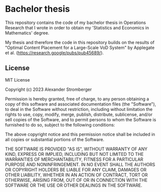 # Bachelor thesis
This repository contains the code of my bachelor thesis in Operations Research that I wrote in order to obtain my 'Statistics and Economics in Mathematics' degree.

My thesis and therefore the code in this repository builds on the results of "Optimal Content Placement for a Large-Scale VoD System" by Applegate et al. (https://research.google/pubs/pub45689/).

## License
MIT License

Copyright (c) 2023 Alexander Stromberger

Permission is hereby granted, free of charge, to any person obtaining a copy
of this software and associated documentation files (the "Software"), to deal
in the Software without restriction, including without limitation the rights
to use, copy, modify, merge, publish, distribute, sublicense, and/or sell
copies of the Software, and to permit persons to whom the Software is
furnished to do so, subject to the following conditions:

The above copyright notice and this permission notice shall be included in all
copies or substantial portions of the Software.

THE SOFTWARE IS PROVIDED "AS IS", WITHOUT WARRANTY OF ANY KIND, EXPRESS OR
IMPLIED, INCLUDING BUT NOT LIMITED TO THE WARRANTIES OF MERCHANTABILITY,
FITNESS FOR A PARTICULAR PURPOSE AND NONINFRINGEMENT. IN NO EVENT SHALL THE
AUTHORS OR COPYRIGHT HOLDERS BE LIABLE FOR ANY CLAIM, DAMAGES OR OTHER
LIABILITY, WHETHER IN AN ACTION OF CONTRACT, TORT OR OTHERWISE, ARISING FROM,
OUT OF OR IN CONNECTION WITH THE SOFTWARE OR THE USE OR OTHER DEALINGS IN THE
SOFTWARE.
